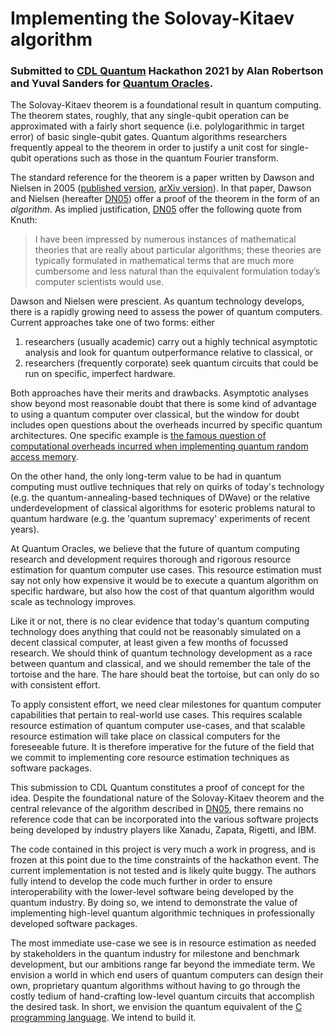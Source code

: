 # Implementing the Solovay-Kitaev algorithm

### Submitted to [CDL Quantum](https://www.creativedestructionlab.com/streams/quantum/) Hackathon 2021 by Alan Robertson and Yuval Sanders for [Quantum Oracles](https://vimeo.com/571477316/c26fa92407).

The Solovay-Kitaev theorem is a foundational result in quantum computing. The theorem states, roughly, that any single-qubit operation can be approximated with a fairly short sequence (i.e. polylogarithmic in target error) of basic single-qubit gates. Quantum algorithms researchers frequently appeal to the theorem in order to justify a unit cost for single-qubit operations such as those in the quantum Fourier transform.

The standard reference for the theorem is a paper written by Dawson and Nielsen in 2005 ([published version](https://dl.acm.org/doi/10.5555/2011679.2011685), [arXiv version](https://arxiv.org/abs/quant-ph/0505030)). In that paper, Dawson and Nielsen (hereafter [DN05]) offer a proof of the theorem in the form of an *algorithm*. As implied justification, [DN05] offer the following quote from Knuth:

>I have been impressed by numerous instances of mathematical theories that are really about particular algorithms; these theories are typically formulated in mathematical terms that are much more cumbersome and less natural than the equivalent formulation today’s computer scientists would use.

Dawson and Nielsen were prescient. As quantum technology develops, there is a rapidly growing need to assess the power of quantum computers. Current approaches take one of two forms: either
1. researchers (usually academic) carry out a highly technical asymptotic analysis and look for quantum outperformance relative to classical, or
2. researchers (frequently corporate) seek quantum circuits that could be run on specific, imperfect hardware.

Both approaches have their merits and drawbacks. Asymptotic analyses show beyond most reasonable doubt that there is some kind of advantage to using a quantum computer over classical, but the window for doubt includes open questions about the overheads incurred by specific quantum architectures. One specific example is [the famous question of computational overheads incurred when implementing quantum random access memory](https://doi.org/10.1088/1367-2630/17/12/123010).

On the other hand, the only long-term value to be had in quantum computing must outlive techniques that rely on quirks of today's technology (e.g. the quantum-annealing-based techniques of DWave) or the relative underdevelopment of classical algorithms for esoteric problems natural to quantum hardware (e.g. the 'quantum supremacy' experiments of recent years).

At Quantum Oracles, we believe that the future of quantum computing research and development requires thorough and rigorous resource estimation for quantum computer use cases. This resource estimation must say not only how expensive it would be to execute a quantum algorithm on specific hardware, but also how the cost of that quantum algorithm would scale as technology improves.

Like it or not, there is no clear evidence that today's quantum computing technology does anything that could not be reasonably simulated on a decent classical computer, at least given a few months of focussed research. We should think of quantum technology development as a race between quantum and classical, and we should remember the tale of the tortoise and the hare. The hare should beat the tortoise, but can only do so with consistent effort.

To apply consistent effort, we need clear milestones for quantum computer capabilities that pertain to real-world use cases. This requires scalable resource estimation of quantum computer use-cases, and that scalable resource estimation will take place on classical computers for the foreseeable future. It is therefore imperative for the future of the field that we commit to implementing core resource estimation techniques as software packages.

This submission to CDL Quantum constitutes a proof of concept for the idea. Despite the foundational nature of the Solovay-Kitaev theorem and the central relevance of the algorithm described in [DN05], there remains no reference code that can be incorporated into the various software projects being developed by industry players like Xanadu, Zapata, Rigetti, and IBM.

The code contained in this project is very much a work in progress, and is frozen at this point due to the time constraints of the hackathon event. The current implementation is not tested and is likely quite buggy. The authors fully intend to develop the code much further in order to ensure interoperability with the lower-level software being developed by the quantum industry. By doing so, we intend to demonstrate the value of implementing high-level quantum algorithmic techniques in professionally developed software packages.

The most immediate use-case we see is in resource estimation as needed by stakeholders in the quantum industry for milestone and benchmark development, but our ambitions range far beyond the immediate term. We envision a world in which end users of quantum computers can design their own, proprietary quantum algorithms without having to go through the costly tedium of hand-crafting low-level quantum circuits that accomplish the desired task. In short, we envision the quantum equivalent of the [C programming language](https://en.wikipedia.org/wiki/C_(programming_language)). We intend to build it.

[DN05]: https://arxiv.org/abs/quant-ph/0505030